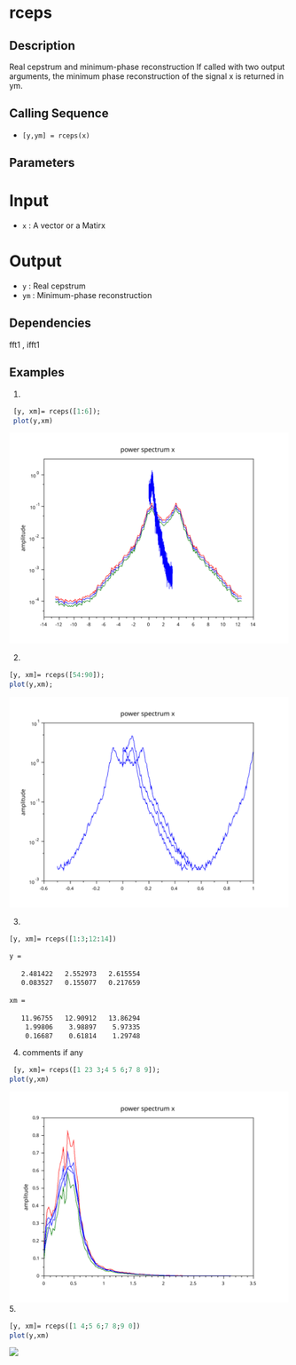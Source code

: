 # rceps
## Description
Real cepstrum and minimum-phase reconstruction
If called with two output arguments,
the minimum phase reconstruction of the signal x is returned in ym.
## Calling Sequence
- `[y,ym] = rceps(x)`
## Parameters
# Input
- `x` : A vector or a Matirx
# Output
- `y` : Real cepstrum
- `ym` : Minimum-phase reconstruction

## Dependencies
 fft1 , ifft1
## Examples
1. 
```scilab
 [y, xm]= rceps([1:6]);
 plot(y,xm)
```
<span>
   <img src='testcase1.svg'>
</span>

2. 
```scilab
[y, xm]= rceps([54:90]);
plot(y,xm);
```

<span>
<img src='testcase2.svg'>
</span>

3. 
```scilab
[y, xm]= rceps([1:3;12:14])
```
```output
y =

   2.481422   2.552973   2.615554
   0.083527   0.155077   0.217659

xm =

   11.96755   12.90912   13.86294
    1.99806    3.98897    5.97335
    0.16687    0.61814    1.29748

```

4. comments if any
```scilab
 [y, xm]= rceps([1 23 3;4 5 6;7 8 9]);
plot(y,xm)
```
<span>
    <img src='testcase4.svg'>
</span>
5.

```scilab
[y, xm]= rceps([1 4;5 6;7 8;9 0])
plot(y,xm)

```
<span>
    <img src='testcase5.png'>
</span>
